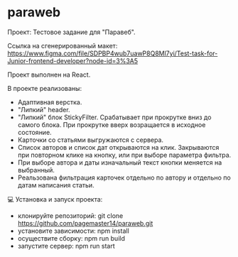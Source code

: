 # paraweb

Проект: Тестовое задание для "Паравеб".

Ссылка на сгенерированный макет:
https://www.figma.com/file/SDPBP4wub7uawP8Q8Ml7yi/Test-task-for-Junior-frontend-developer?node-id=3%3A5

Проект выполнен на React.

В проекте реализованы:

- Адаптивная верстка.
- "Липкий" header.
- "Липкий" блок StickyFilter. Срабатывает при прокрутке вниз до самого блока. При прокрутке вверх возращается в исходное состояние.
- Карточки со статьями выгружаются с сервера.
- Список авторов и список дат открываются на клик. Закрываются при повторном клике на кнопку, или при выборе параметра фильтра.
- При выборе автора и даты изначальный текст кнопки меняется на выбранный.
- Реальзована фильтрация карточек отдельно по автору и отдельно по датам написания статьи.



💻 Установка и запуск проекта:

- клонируйте репозиторий: git clone https://github.com/pagemaster14/paraweb.git
- установите зависимости: npm install
- осуществите сборку: npm run build
- запустите сервер: npm run start

